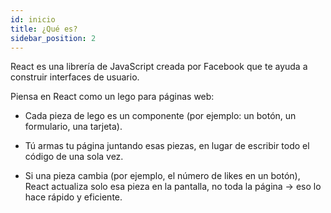 ```yaml
---
id: inicio
title: ¿Qué es?
sidebar_position: 2
---
```


React es una librería de JavaScript creada por Facebook que te ayuda a construir interfaces de usuario.

Piensa en React como un lego para páginas web:

- Cada pieza de lego es un componente (por ejemplo: un botón, un formulario, una tarjeta).

- Tú armas tu página juntando esas piezas, en lugar de escribir todo el código de una sola vez.

- Si una pieza cambia (por ejemplo, el número de likes en un botón), React actualiza solo esa pieza en la pantalla, no toda la página → eso lo hace rápido y eficiente.